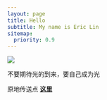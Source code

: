 ```yaml
---
layout: page
title: Hello
subtitle: My name is Eric Lin
sitemap:
  priority: 0.9
---
```


<img src="{{ '/assets/img/pudhina.jpg' | prepend: site.baseurl }}" id="about-img">

<div id="describe-text">
	<p>不要期待光的到来，要自己成为光</p>
	<p>原地传送点 <strong> <a href="https://ericlin9527.github.io"> 这里</a> </strong></p>
</div>